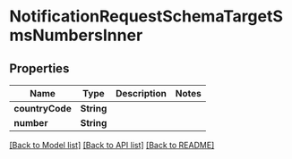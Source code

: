 # NotificationRequestSchemaTargetSmsNumbersInner

## Properties
Name | Type | Description | Notes
------------ | ------------- | ------------- | -------------
**countryCode** | **String** |  | 
**number** | **String** |  | 

[[Back to Model list]](../README.md#documentation-for-models) [[Back to API list]](../README.md#documentation-for-api-endpoints) [[Back to README]](../README.md)


